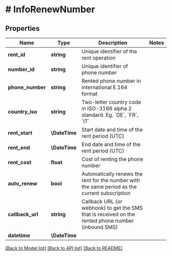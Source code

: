 # # InfoRenewNumber

## Properties

Name | Type | Description | Notes
------------ | ------------- | ------------- | -------------
**rent_id** | **string** | Unique identifier of the rent operation |
**number_id** | **string** | Unique identifier of phone number |
**phone_number** | **string** | Rented phone number in international E.164 format |
**country_iso** | **string** | Two-letter country code in ISO-3166 alpha 2 standard. Eg. &#x60;DE&#x60;, &#x60;FR&#x60;, &#x60;IT&#x60; |
**rent_start** | **\DateTime** | Start date and time of the rent period (UTC) |
**rent_end** | **\DateTime** | End date and time of the rent period (UTC) |
**rent_cost** | **float** | Cost of renting the phone number |
**auto_renew** | **bool** | Automatically renews the rent for the number with the same period as the current subscription |
**callback_url** | **string** | Callback URL (or webhook) to get the SMS that is received on the rented phone number (inbound SMS) |
**datetime** | **\DateTime** |  |

[[Back to Model list]](../../README.md#models) [[Back to API list]](../../README.md#endpoints) [[Back to README]](../../README.md)
